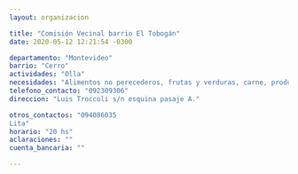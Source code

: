 ```yaml
---
layout: organizacion

title: "Comisión Vecinal barrio El Tobogán"
date: 2020-05-12 12:21:54 -0300

departamento: "Montevideo"
barrio: "Cerro"
actividades: "Olla"
necesidades: "Alimentos no perecederos, frutas y verduras, carne, productos sanitarios"
telefono_contacto: "092309306"
direccion: "Luis Troccoli s/n esquina pasaje A."

otros_contactos: "094086035
Lita"
horario: "20 hs"
aclaraciones: ""
cuenta_bancaria: ""

---
```

